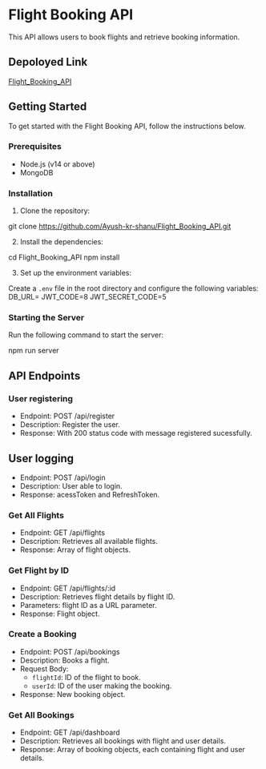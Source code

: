 # Flight Booking API

This API allows users to book flights and retrieve booking information.

## Depoloyed Link
[Flight_Booking_API](https://flight-booking-v25z.onrender.com)

## Getting Started

To get started with the Flight Booking API, follow the instructions below.

### Prerequisites

- Node.js (v14 or above)
- MongoDB

### Installation

1. Clone the repository:

git clone <https://github.com/Ayush-kr-shanu/Flight_Booking_API.git>

2. Install the dependencies:

cd Flight_Booking_API
npm install


3. Set up the environment variables:

Create a `.env` file in the root directory and configure the following variables:
DB_URL=<mongodb-connection-url>
JWT_CODE=8
JWT_SECRET_CODE=5



### Starting the Server

Run the following command to start the server:

npm run server


## API Endpoints

### User registering
- Endpoint: POST /api/register
- Description: Register the user.
- Response: With 200 status code with message registered sucessfully.

## User logging
- Endpoint: POST /api/login
- Description: User able to login.
- Response: acessToken and RefreshToken.

### Get All Flights

- Endpoint: GET /api/flights
- Description: Retrieves all available flights.
- Response: Array of flight objects.

### Get Flight by ID

- Endpoint: GET /api/flights/:id
- Description: Retrieves flight details by flight ID.
- Parameters: flight ID as a URL parameter.
- Response: Flight object.

### Create a Booking

- Endpoint: POST /api/bookings
- Description: Books a flight.
- Request Body: 
  - `flightId`: ID of the flight to book.
  - `userId`: ID of the user making the booking.
- Response: New booking object.

### Get All Bookings

- Endpoint: GET /api/dashboard
- Description: Retrieves all bookings with flight and user details.
- Response: Array of booking objects, each containing flight and user details.